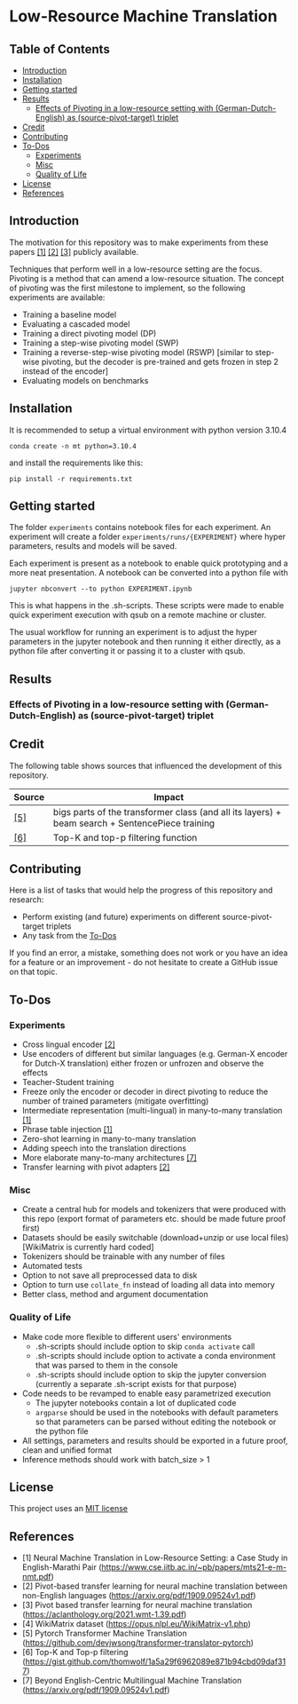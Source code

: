 # Low-Resource Machine Translation

## Table of Contents

* [Introduction](#introduction)
* [Installation](#installation)
* [Getting started](#getting-started)
* [Results](#results)
  * [Effects of Pivoting in a low-resource setting with (German-Dutch-English) as (source-pivot-target) triplet](#effects-of-pivoting-in-a-low-resource-setting-with--german-dutch-english--as--source-pivot-target--triplet)
* [Credit](#credit)
* [Contributing](#contributing)
* [To-Dos](#to-dos)
  * [Experiments](#experiments)
  * [Misc](#misc)
  * [Quality of Life](#quality-of-life)
* [License](#license)
* [References](#references)

## Introduction

The motivation for this repository was to make experiments from these papers [[1]](#1) [[2]](#2) [[3]](#3) publicly available.

Techniques that perform well in a low-resource setting are the focus. Pivoting is a method that can amend a low-resource situation. The concept of pivoting was the first milestone to implement, so the following experiments are available:

* Training a baseline model
* Evaluating a cascaded model
* Training a direct pivoting model (DP)
* Training a step-wise pivoting model (SWP)
* Training a reverse-step-wise pivoting model (RSWP) [similar to step-wise pivoting, but the decoder is pre-trained and gets frozen in step 2 instead of the encoder]
* Evaluating models on benchmarks

## Installation

It is recommended to setup a virtual environment with python version 3.10.4

```
conda create -n mt python=3.10.4
```

and install the requirements like this:

```
pip install -r requirements.txt
```

## Getting started

The folder `experiments` contains notebook files for each experiment. An experiment will create a folder `experiments/runs/{EXPERIMENT}` where hyper parameters, results and models will be saved.

Each experiment is present as a notebook to enable quick prototyping and a more neat presentation. A notebook can be converted into a python file with 

```
jupyter nbconvert --to python EXPERIMENT.ipynb
```

This is what happens in the .sh-scripts. These scripts were made to enable quick experiment execution with qsub on a remote machine or cluster.

The usual workflow for running an experiment is to adjust the hyper parameters in the jupyter notebook and then running it either directly, as a python file after converting it or passing it to a cluster with qsub.

## Results

### Effects of Pivoting in a low-resource setting with (German-Dutch-English) as (source-pivot-target) triplet

## Credit

The following table shows sources that influenced the development of this repository.

| Source      | Impact      |
| ----------- | ----------- |
| [[5]](#5) | bigs parts of the transformer class (and all its layers) + beam search + SentencePiece training |
| [[6]](#6) | Top-K and top-p filtering function |

## Contributing

Here is a list of tasks that would help the progress of this repository and research:

* Perform existing (and future) experiments on different source-pivot-target triplets
* Any task from the [To-Dos](#to-dos)

If you find an error, a mistake, something does not work or you have an idea for a feature or an improvement - do not hesitate to create a GitHub issue on that topic.

## To-Dos

### Experiments

* Cross lingual encoder [[2]](#2)
* Use encoders of different but similar languages (e.g. German-X encoder for Dutch-X translation) either frozen or unfrozen and observe the effects
* Teacher-Student training
* Freeze only the encoder or decoder in direct pivoting to reduce the number of trained parameters (mitigate overfitting)
* Intermediate representation (multi-lingual) in many-to-many translation [[1]](#1)
* Phrase table injection [[1]](#1)
* Zero-shot learning in many-to-many translation
* Adding speech into the translation directions
* More elaborate many-to-many architectures [[7]](#7)
* Transfer learning with pivot adapters [[2]](#2)

### Misc

* Create a central hub for models and tokenizers that were produced with this repo (export format of parameters etc. should be made future proof first)
* Datasets should be easily switchable (download+unzip or use local files) [WikiMatrix is currently hard coded]
* Tokenizers should be trainable with any number of files
* Automated tests
* Option to not save all preprocessed data to disk
* Option to turn use `collate_fn` instead of loading all data into memory
* Better class, method and argument documentation

### Quality of Life

* Make code more flexible to different users' environments
  * .sh-scripts should include option to skip `conda activate` call
  * .sh-scripts should include option to activate a conda environment that was parsed to them in the console
  * .sh-scripts should include option to skip the jupyter conversion (currently a separate .sh-script exists for that purpose)
* Code needs to be revamped to enable easy parametrized execution
  * The jupyter notebooks contain a lot of duplicated code
  * `argparse` should be used in the notebooks with default parameters so that parameters can be parsed without editing the notebook or the python file
* All settings, parameters and results should be exported in a future proof, clean and unified format
* Inference methods should work with batch_size > 1

## License

This project uses an [MIT license](/LICENSE)

## References

* <a id="1">[1]</a> Neural Machine Translation in Low-Resource Setting: a Case Study in English-Marathi Pair (https://www.cse.iitb.ac.in/~pb/papers/mts21-e-m-nmt.pdf)
* <a id="2">[2]</a> Pivot-based transfer learning for neural machine translation between non-English languages (https://arxiv.org/pdf/1909.09524v1.pdf)
* <a id="3">[3]</a> Pivot based transfer learning for neural machine translation (https://aclanthology.org/2021.wmt-1.39.pdf)
* <a id="4">[4]</a> WikiMatrix dataset (https://opus.nlpl.eu/WikiMatrix-v1.php)
* <a id="5">[5]</a> Pytorch Transformer Machine Translation (https://github.com/devjwsong/transformer-translator-pytorch)
* <a id="6">[6]</a> Top-K and Top-p filtering (https://gist.github.com/thomwolf/1a5a29f6962089e871b94cbd09daf317)
* <a id="7">[7]</a> Beyond English-Centric Multilingual Machine Translation (https://arxiv.org/pdf/1909.09524v1.pdf)
